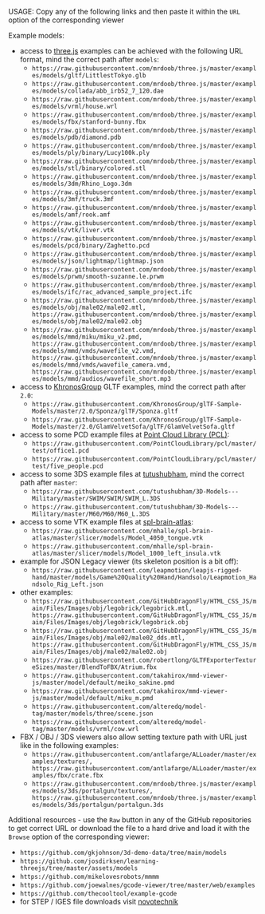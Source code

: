 USAGE: Copy any of the following links and then paste it within the `URL` option of the corresponding viewer

Example models:

- access to [three.js](https://github.com/mrdoob/three.js/tree/master/examples) examples can be achieved with the following URL format, mind the correct path after `models`:
  - `https://raw.githubusercontent.com/mrdoob/three.js/master/examples/models/gltf/LittlestTokyo.glb`
  - `https://raw.githubusercontent.com/mrdoob/three.js/master/examples/models/collada/abb_irb52_7_120.dae`
  - `https://raw.githubusercontent.com/mrdoob/three.js/master/examples/models/vrml/house.wrl`
  - `https://raw.githubusercontent.com/mrdoob/three.js/master/examples/models/fbx/stanford-bunny.fbx`
  - `https://raw.githubusercontent.com/mrdoob/three.js/master/examples/models/pdb/diamond.pdb`
  - `https://raw.githubusercontent.com/mrdoob/three.js/master/examples/models/ply/binary/Lucy100k.ply`
  - `https://raw.githubusercontent.com/mrdoob/three.js/master/examples/models/stl/binary/colored.stl`
  - `https://raw.githubusercontent.com/mrdoob/three.js/master/examples/models/3dm/Rhino_Logo.3dm`
  - `https://raw.githubusercontent.com/mrdoob/three.js/master/examples/models/3mf/truck.3mf`
  - `https://raw.githubusercontent.com/mrdoob/three.js/master/examples/models/amf/rook.amf`
  - `https://raw.githubusercontent.com/mrdoob/three.js/master/examples/models/vtk/liver.vtk`
  - `https://raw.githubusercontent.com/mrdoob/three.js/master/examples/models/pcd/binary/Zaghetto.pcd`
  - `https://raw.githubusercontent.com/mrdoob/three.js/master/examples/models/json/lightmap/lightmap.json`
  - `https://raw.githubusercontent.com/mrdoob/three.js/master/examples/models/prwm/smooth-suzanne.le.prwm`
  - `https://raw.githubusercontent.com/mrdoob/three.js/master/examples/models/ifc/rac_advanced_sample_project.ifc`
  - `https://raw.githubusercontent.com/mrdoob/three.js/master/examples/models/obj/male02/male02.mtl, https://raw.githubusercontent.com/mrdoob/three.js/master/examples/models/obj/male02/male02.obj`
  - `https://raw.githubusercontent.com/mrdoob/three.js/master/examples/models/mmd/miku/miku_v2.pmd, https://raw.githubusercontent.com/mrdoob/three.js/master/examples/models/mmd/vmds/wavefile_v2.vmd, https://raw.githubusercontent.com/mrdoob/three.js/master/examples/models/mmd/vmds/wavefile_camera.vmd, https://raw.githubusercontent.com/mrdoob/three.js/master/examples/models/mmd/audios/wavefile_short.mp3`
- access to [KhronosGroup](https://github.com/KhronosGroup/glTF-Sample-Models) GLTF examples, mind the correct path after `2.0`:
  - `https://raw.githubusercontent.com/KhronosGroup/glTF-Sample-Models/master/2.0/Sponza/glTF/Sponza.gltf`
  - `https://raw.githubusercontent.com/KhronosGroup/glTF-Sample-Models/master/2.0/GlamVelvetSofa/glTF/GlamVelvetSofa.gltf`
- access to some PCD example files at [Point Cloud Library (PCL)](https://github.com/PointCloudLibrary):
  - `https://raw.githubusercontent.com/PointCloudLibrary/pcl/master/test/office1.pcd`
  - `https://raw.githubusercontent.com/PointCloudLibrary/pcl/master/test/five_people.pcd`
- access to some 3DS example files at [tutushubham](https://github.com/tutushubham/3D-Models---Military), mind the correct path after `master`:
  - `https://raw.githubusercontent.com/tutushubham/3D-Models---Military/master/SWIM/SWIM/SWIM_L.3DS`
  - `https://raw.githubusercontent.com/tutushubham/3D-Models---Military/master/M60/M60/M60_L.3DS`
- access to some VTK example files at [spl-brain-atlas](https://github.com/mhalle/spl-brain-atlas/tree/master/slicer/models):
  - `https://raw.githubusercontent.com/mhalle/spl-brain-atlas/master/slicer/models/Model_4050_tongue.vtk`
  - `https://raw.githubusercontent.com/mhalle/spl-brain-atlas/master/slicer/models/Model_1000_left_insula.vtk`
- example for JSON Legacy viewer (its skeleton position is a bit off):
  - `https://raw.githubusercontent.com/leapmotion/leapjs-rigged-hand/master/models/Game%20Quality%20Hand/Handsolo/Leapmotion_Handsolo_Rig_Left.json`
- other examples:
  - `https://raw.githubusercontent.com/GitHubDragonFly/HTML_CSS_JS/main/Files/Images/obj/legobrick/legobrick.mtl, https://raw.githubusercontent.com/GitHubDragonFly/HTML_CSS_JS/main/Files/Images/obj/legobrick/legobrick.obj`
  - `https://raw.githubusercontent.com/GitHubDragonFly/HTML_CSS_JS/main/Files/Images/obj/male02/male02_dds.mtl, https://raw.githubusercontent.com/GitHubDragonFly/HTML_CSS_JS/main/Files/Images/obj/male02/male02.obj`
  - `https://raw.githubusercontent.com/robertlong/GLTFExporterTextureSizes/master/BlendToFBX/Atrium.fbx`
  - `https://raw.githubusercontent.com/takahirox/mmd-viewer-js/master/model/default/meiko_sakine.pmd`
  - `https://raw.githubusercontent.com/takahirox/mmd-viewer-js/master/model/default/miku_m.pmd`
  - `https://raw.githubusercontent.com/alteredq/model-tag/master/models/three/scene.json`
  - `https://raw.githubusercontent.com/alteredq/model-tag/master/models/vrml/cow.wrl`
- FBX / OBJ / 3DS viewers also allow setting texture path with URL just like in the following examples:
  - `https://raw.githubusercontent.com/antlafarge/ALLoader/master/examples/textures/, https://raw.githubusercontent.com/antlafarge/ALLoader/master/examples/fbx/crate.fbx`
  - `https://raw.githubusercontent.com/mrdoob/three.js/master/examples/models/3ds/portalgun/textures/, https://raw.githubusercontent.com/mrdoob/three.js/master/examples/models/3ds/portalgun/portalgun.3ds`

Additional resources - use the `Raw` button in any of the GitHub repositories to get correct URL or download the file to a hard drive and load it with the `Browse` option of the corresponding viewer:
 - `https://github.com/gkjohnson/3d-demo-data/tree/main/models`
 - `https://github.com/josdirksen/learning-threejs/tree/master/assets/models`
 - `https://github.com/mikelovesrobots/mmmm`
 - `https://github.com/joewalnes/gcode-viewer/tree/master/web/examples`
 - `https://github.com/thecooltool/example-gcode`
 - for STEP / IGES file downloads visit [novotechnik](https://www.novotechnik.de/en/downloads/cad-data)
